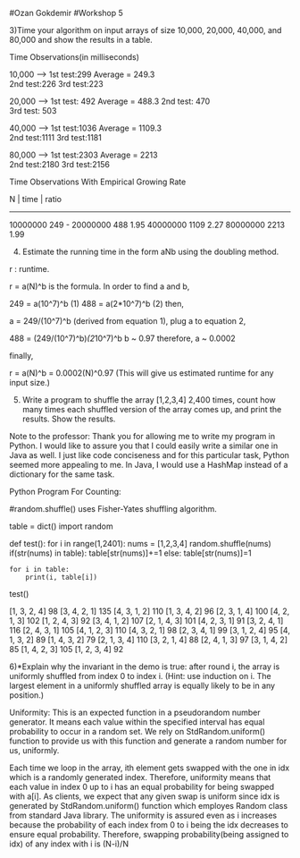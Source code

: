 #Ozan Gokdemir
#Workshop 5 



3)Time your algorithm on input arrays of size 10,000, 20,000, 40,000, and 80,000 and show the results in a table.

 Time Observations(in milliseconds)

10,000 -->  1st test:299    Average = 249.3   
	    2nd test:226
	    3rd test:223   


20,000 -->  1st test: 492   Average = 488.3
	    2nd test: 470		
	    3rd test: 503  


40,000 -->  1st test:1036    Average = 1109.3   
	    2nd test:1111
	    3rd test:1181   


80,000 -->  1st test:2303    Average = 2213  
	    2nd test:2180
	    3rd test:2156   

Time Observations With Empirical Growing Rate

   N 	   |  time | ratio 
 ----         ----   ---- 	

10000000      249     -
20000000      488     1.95
40000000      1109    2.27
80000000      2213    1.99
	


4) Estimate the running time in the form aNb using the doubling method.

r : runtime.

r = a(N)^b is the formula. In order to find a and b, 

249 = a(10^7)^b   (1)
488 = a(2*10^7)^b (2)  then, 

a = 249/(10^7)^b (derived from equation 1), plug a to equation 2,

488 = (249/(10^7)^b)*(2*10^7)^b
b ~ 0.97 therefore,
a ~ 0.0002

finally,

r = a(N)^b = 0.0002(N)^0.97 (This will give us estimated runtime for any input size.)


5) Write a program to shuffle the array [1,2,3,4] 2,400 times, count how many times each shuffled version of the array
   comes up, and print the results. Show the results.

Note to  the professor: Thank you for allowing me to write my program in Python. I would like to assure you that I could easily write a similar one in Java as well.
I just like code conciseness and for this particular task, Python seemed more appealing to me. In Java, I would use a HashMap instead of a dictionary for the
same task. 

Python Program For Counting: 

#random.shuffle() uses Fisher-Yates shuffling algorithm. 

table = dict()
import random

def test():
    for i in range(1,2401):
        nums = [1,2,3,4]
        random.shuffle(nums)
        if(str(nums) in table):
            table[str(nums)]+=1
        else:
            table[str(nums)]=1

    for i in table:
        print(i, table[i])

test()


[1, 3, 2, 4] 98
[3, 4, 2, 1] 135
[4, 3, 1, 2] 110
[1, 3, 4, 2] 96
[2, 3, 1, 4] 100
[4, 2, 1, 3] 102
[1, 2, 4, 3] 92
[3, 4, 1, 2] 107
[2, 1, 4, 3] 101
[4, 2, 3, 1] 91
[3, 2, 4, 1] 116
[2, 4, 3, 1] 105
[4, 1, 2, 3] 110
[4, 3, 2, 1] 98
[2, 3, 4, 1] 99
[3, 1, 2, 4] 95
[4, 1, 3, 2] 89
[1, 4, 3, 2] 79
[2, 1, 3, 4] 110
[3, 2, 1, 4] 88
[2, 4, 1, 3] 97
[3, 1, 4, 2] 85
[1, 4, 2, 3] 105
[1, 2, 3, 4] 92

6)*Explain why the invariant in the demo is true: after round i, the array is uniformly shuffled from index 0 to index i. (Hint: use induction on i. 
The largest element in a uniformly shuffled array is equally likely to be in any position.)


Uniformity: This is an expected function in a pseudorandom number generator. It means each value within the specified interval has equal probability to occur in 
a random set. We rely on StdRandom.uniform() function to provide us with this function and generate a random number for us, uniformly. 

Each time we loop in the array, ith element gets swapped with the one in idx which is a randomly generated index. Therefore, uniformity means that each value in 
index 0 up to i has an equal probability for being swapped with a[i]. As clients, we expect that any given swap is uniform since idx is generated by
StdRandom.uniform() function which employes Random class from standard Java library. The uniformity is assured even as i increases because the probability of each
index from 0 to i being the idx decreases to ensure equal probability. Therefore, swapping probability(being assigned to idx) of any index with i is (N-i)/N 













